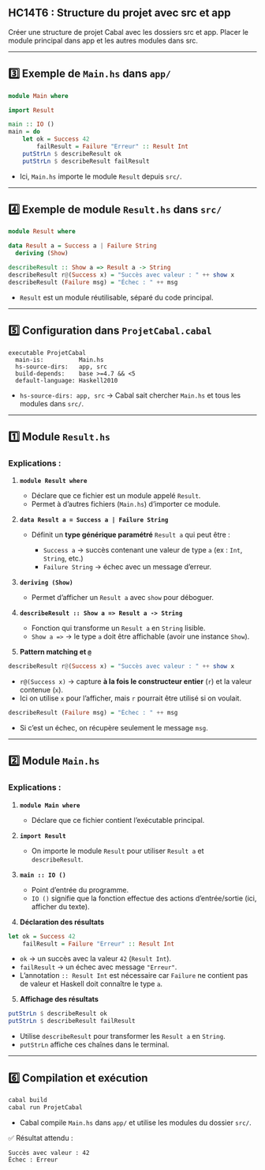 ## HC14T6 : Structure du projet avec src et app

Créer une structure de projet Cabal avec les dossiers src et app. Placer le module principal dans app et les autres modules dans src.

---

## 3️⃣ Exemple de `Main.hs` dans `app/`

```haskell
module Main where

import Result

main :: IO ()
main = do
    let ok = Success 42
        failResult = Failure "Erreur" :: Result Int
    putStrLn $ describeResult ok
    putStrLn $ describeResult failResult
```

* Ici, `Main.hs` importe le module `Result` depuis `src/`.

---

## 4️⃣ Exemple de module `Result.hs` dans `src/`

```haskell
module Result where

data Result a = Success a | Failure String
  deriving (Show)

describeResult :: Show a => Result a -> String
describeResult r@(Success x) = "Succès avec valeur : " ++ show x
describeResult (Failure msg) = "Échec : " ++ msg
```

* `Result` est un module réutilisable, séparé du code principal.

---

## 5️⃣ Configuration dans `ProjetCabal.cabal`

```cabal
executable ProjetCabal
  main-is:          Main.hs
  hs-source-dirs:   app, src
  build-depends:    base >=4.7 && <5
  default-language: Haskell2010
```

* `hs-source-dirs: app, src` → Cabal sait chercher `Main.hs` et tous les modules dans `src/`.
  
---

## 1️⃣ Module `Result.hs`

### Explications :

1. **`module Result where`**

   * Déclare que ce fichier est un module appelé `Result`.
   * Permet à d’autres fichiers (`Main.hs`) d’importer ce module.

2. **`data Result a = Success a | Failure String`**

   * Définit un **type générique paramétré** `Result a` qui peut être :

     * `Success a` → succès contenant une valeur de type `a` (ex : `Int`, `String`, etc.)
     * `Failure String` → échec avec un message d’erreur.

3. **`deriving (Show)`**

   * Permet d’afficher un `Result a` avec `show` pour déboguer.

4. **`describeResult :: Show a => Result a -> String`**

   * Fonction qui transforme un `Result a` en `String` lisible.
   * `Show a =>` → le type `a` doit être affichable (avoir une instance `Show`).

5. **Pattern matching et `@`**

```haskell
describeResult r@(Success x) = "Succès avec valeur : " ++ show x
```

* `r@(Success x)` → capture **à la fois le constructeur entier** (`r`) et la valeur contenue (`x`).
* Ici on utilise `x` pour l’afficher, mais `r` pourrait être utilisé si on voulait.

```haskell
describeResult (Failure msg) = "Échec : " ++ msg
```

* Si c’est un échec, on récupère seulement le message `msg`.

---

## 2️⃣ Module `Main.hs`

### Explications :

1. **`module Main where`**

   * Déclare que ce fichier contient l’exécutable principal.

2. **`import Result`**

   * On importe le module `Result` pour utiliser `Result a` et `describeResult`.

3. **`main :: IO ()`**

   * Point d’entrée du programme.
   * `IO ()` signifie que la fonction effectue des actions d’entrée/sortie (ici, afficher du texte).

4. **Déclaration des résultats**

```haskell
let ok = Success 42
    failResult = Failure "Erreur" :: Result Int
```

* `ok` → un succès avec la valeur `42` (`Result Int`).
* `failResult` → un échec avec message `"Erreur"`.
* L’annotation `:: Result Int` est nécessaire car `Failure` ne contient pas de valeur et Haskell doit connaître le type `a`.

5. **Affichage des résultats**

```haskell
putStrLn $ describeResult ok
putStrLn $ describeResult failResult
```

* Utilise `describeResult` pour transformer les `Result a` en `String`.
* `putStrLn` affiche ces chaînes dans le terminal.

---

## 6️⃣ Compilation et exécution

```bash
cabal build
cabal run ProjetCabal
```

* Cabal compile `Main.hs` dans `app/` et utilise les modules du dossier `src/`.

✅ Résultat attendu :

```
Succès avec valeur : 42
Échec : Erreur
```

